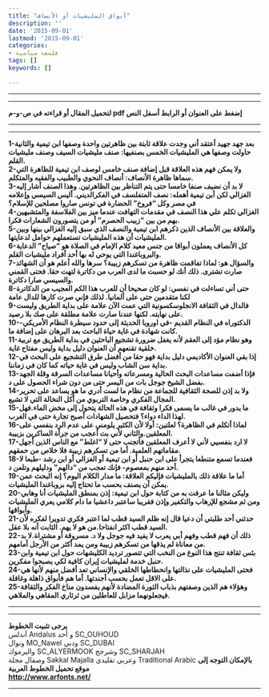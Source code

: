 ```yaml
---
title: "أبواق المليشيات أو الأنصاف"
description: ''
date: '2015-09-01'
lastmod: '2015-09-01'
categories:
- فلسفة سياسية
tags: []
keywords: []

---
```

---

---

**لتحميل المقال أو قراءته في ص-و-م pdf إضغط على العنوان أو الرابط أسفل النص**

---



---

**1-بعد جهد جهيد أعتقد أني وجدت علاقة ثابتة بين ظاهرتين واحدة وصفها ابن تيمية والثانية حاولت وصفها هي المليشيات الخمس بصنفيها: صنف مليشيات السيف وصنف مليشيات القلم.  
2-ولا يمكن فهم هذه العلاقة قبل إضافة صنف خامس لوصف ابن تيمية للظاهرة التي سماها ظاهرة الأنصاف: أنصاف النحوي والطبيب والفقيه والمتكلم.  
3-لا بد أن نضيف صنفا خامسا حتى يتم التناظر بين الظاهرتين. وهذا الصنف أشار إليه الغزالي لكن أبن تيمية أهمله: نصف المتفلسف في الفكرالديني. أليس السيسي وإعلامه في مصر وكل “فروخ” الحضارة في تونس صاروا مصلحين للإسلام؟  
4-الغزالي تكلم علي هذا النصف في مقدمات التهافت عندما ميز بين الفلاسفة والمتشبهين بهم من بين “زبيب الحصرم” أو من يتصورون الشعارات فكرا.  
5-والعلاقة بين الأنصاف الذين ذكرهم ابن تيمية والنصف الذي سبق إليه الغزالي بينها وبين المليشيات أن هذه المليشيات تستعملهم حوامل لدعايتها.  
6-كل الأنصاف يعملون أبواقا من جنس معيد كلام الإمام في الصلاة هو “صياح” الدعاية والبروباغندا التي يوحي له بها أحد أفراد مليشيات القلم.  
7-والسؤال هو: لماذا تفاقمت ظاهرة من تسكرهم زبيبة؟ سرها والله أعلم هو أن الشهائد صارت تشترى. ذلك أنك لو حسبت ما لدى العرب من دكاترة لتهت حقا. فحتى القمني والسيسي صارا دكاترة.  
8-حتى أني تساءلت في نفسي: لو كان صحيحا أن للعرب هذا الكم العجيب من الدكاترة لكنا متقدمين حتى على ألمانيا. لذلك فإني صرت كارها للدال عامة  
9-فالدال في الثقافة الانجلوسكسونية التي عمت الآن علامة على بداية الطريق وليست على نهايته. لكنها عندنا صارت علامة مطلقة على صك بلا رصيد.  
10-الدكتوراه في النظام القديم -في اوروبا الحديثة إلى حدود سيطرة النظام الأمريكي- كانت شهادة في غاية حياة الباحث بعد البرهان على إضافة ما.  
11-وهو نظام مؤد إلى العقم لأنه يغفل ضرورة تشجيع الباحثين في بداية الطريق مع تربية خلقية تقنعهم أن العنوان دليل بداية وليس مفتاح غاية.  
12-إذا بقي العنوان الأكاديمي دليل بداية فهو حقا من أفضل طرق التشجيع على البحث في بداية سن الشاب وليس في غاية حياته كما كان في زماننا.  
13-فإذا أضفت مساعدات البحث الحالية ومسرعاته وأحيانا مساعدات السرقة وقلة الجهد بفضل الشيخ جوجل بات من اليسر حتى من دون شراء الحصول على د.  
14-ولا بد إذن للصحة الثقافية للجماعة من نظام ما لست أدري ما هو يساعد على تحرير المجال الفكري وخاصة التربوي من أكل النخالة التي لا تشبع.  
15-ما يدور في غالب ما يسمى فكرا وثقافة في هذه الحالة يتحول إلى مخض الماء.فهل لهذا الداء دواء؟ فتحصيل الشهادات أصبح تجارة حتى في الغرب.  
16-لماذا أتكلم في الظاهرة؟ لعلتين: أولا لأن الكثير يلومني على عدم الرد بنفسي على المعلقين.والثاني لأني بت أعجب من جرأة الساكرين بزبيبة.  
17-لا ارد بنفسيي لأني لا أعرف المعلقين فأتجنب حتى لا “اغلط” مع الناس الذين أجهل مقاماتهم العلمية. أما من تسكرهم زبيبة فلا خلاص من حمقهم.  
18-فعندما تسمع متنطعا يتجرأ على ابن حنبل أو ابن تيمية أو الغزالي أو ابن رشد -طبعا لا أحد منهم بمعصوم- فإنك تعجب من “دالهم” ودليلهم وتلعن د.  
19-أما ما علاقة ذلك بالمليشيات فإليكم العلاقة: ما مدار الكلام اليوم؟ إنه البحث عمن يمكن أن يصنف بحسب ما تحتاج إليه بروباغندا المليشيات.  
20-وليكن مثالنا ما عرفت به من كتابة حول ابن تيمية: إذن بمنطق المليشيات أنا وهابي ومن ثم مشجع للإرهاب والتكفير وإذن فقريبا ساعتبر داعشيا ما دام كلامي يعري المليشيات وأبواقها.  
21-حدثني أحد طلبتي أن دعيا قال إنه ظلم السيد قطب لما اعتبر فكري تدويرا لفكره لأن السيد قطب اكثر انفتاحا.من هو لا يهم. الثابت أنه بلا عقل.  
22-ذلك أن فهم قطب وفهم أبي يعرب لا يفيد فيه جوجل ولا د. مسروقة أو مشتراة.لا بد من معاناة لم يذقها من تسكرهم زبيبة ومن يمد أكثر من الأرجل أمامهم.  
23-بئس ثقافة تنتج هذا النوع من النخب التي تتصور ترديد الكليشهات حول ابن تيمية وابن حنبل خدمة لمليشيات إيران كافية لكي يصبحوا مفكرين.  
24-فحتى المليشيات على نذالتها وانحطاطها الخلقي والإنساني تعد أفضل منهم لأنها هي على الاقل تعمل بحسب أجندتها. أما هم فأبواق ذاهلة وغافلة.  
25-وهؤلاء هم الذين وصفتهم بذباب الثورة المضادة لأنهم يفسدون مناخ الفكر والثقافة فيجعلونهما مزابل للعاطلين من ثرثاري المقاهي والملاهي.**

---

---

**يرجى تثبيت الخطوط**   
 أندلس Andalus  و أحد SC\_OUHOUD  
 ونوال MO\_Nawel  ودبي SC\_DUBAI   
 واليرموك SC\_ALYERMOOK  وشرجح SC\_SHARJAH   
 وصقال مجلة Sakkal Majalla وعربي تقليدي Traditional Arabic  **بالإمكان التوجه إلى موقع تحميل الخطوط العربية  
 http://www.arfonts.net/**

---

###